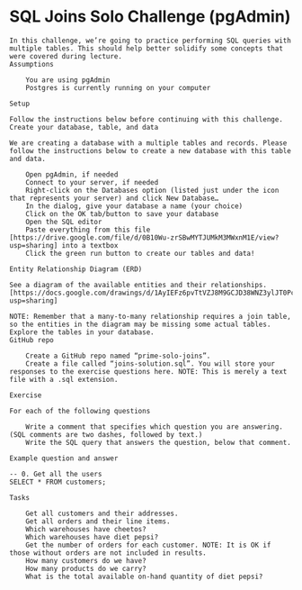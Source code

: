 # SQL Joins Solo Challenge (pgAdmin)

    In this challenge, we’re going to practice performing SQL queries with multiple tables. This should help better solidify some concepts that were covered during lecture.
    Assumptions

        You are using pgAdmin
        Postgres is currently running on your computer

    Setup

    Follow the instructions below before continuing with this challenge.
    Create your database, table, and data

    We are creating a database with a multiple tables and records. Please follow the instructions below to create a new database with this table and data.

        Open pgAdmin, if needed
        Connect to your server, if needed
        Right-click on the Databases option (listed just under the icon that represents your server) and click New Database…
        In the dialog, give your database a name (your choice)
        Click on the OK tab/button to save your database
        Open the SQL editor
        Paste everything from this file [https://drive.google.com/file/d/0B10Wu-zrSBwMYTJUMkM3MWxnM1E/view?usp=sharing] into a textbox
        Click the green run button to create our tables and data!

    Entity Relationship Diagram (ERD)

    See a diagram of the available entities and their relationships. [https://docs.google.com/drawings/d/1AyIEFz6pvTtVZJ8M9GCJD38WNZ3ylJT0Pc1YB9P5sX8/edit?usp=sharing]

    NOTE: Remember that a many-to-many relationship requires a join table, so the entities in the diagram may be missing some actual tables. Explore the tables in your database.
    GitHub repo

        Create a GitHub repo named “prime-solo-joins”.
        Create a file called “joins-solution.sql”. You will store your responses to the exercise questions here. NOTE: This is merely a text file with a .sql extension.

    Exercise

    For each of the following questions

        Write a comment that specifies which question you are answering. (SQL comments are two dashes, followed by text.)
        Write the SQL query that answers the question, below that comment.

    Example question and answer

    -- 0. Get all the users
    SELECT * FROM customers;

    Tasks

        Get all customers and their addresses.
        Get all orders and their line items.
        Which warehouses have cheetos?
        Which warehouses have diet pepsi?
        Get the number of orders for each customer. NOTE: It is OK if those without orders are not included in results.
        How many customers do we have?
        How many products do we carry?
        What is the total available on-hand quantity of diet pepsi?

